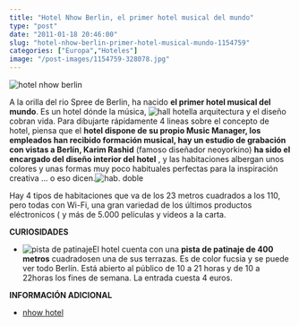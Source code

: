 ```yaml
---
title: "Hotel Nhow Berlin, el primer hotel musical del mundo"
type: "post"
date: "2011-01-18 20:46:00"
slug: "hotel-nhow-berlin-primer-hotel-musical-mundo-1154759"
categories: ["Europa","Hoteles"]
image: "/post-images/1154759-328078.jpg"
---
```


![hotel nhow berlin](/post-images/1154759-328078.jpg "hotel nhow berlin")

A la orilla del rio Spree de Berlin, ha nacido **el primer hotel musical del mundo**. Es un hotel dónde la música, ![hall hotel](/post-images/1154759-328080.jpg "hall hotel")la arquitectura y el diseño cobran vida. Para dibujarte rápidamente 4 lineas sobre el concepto de hotel, piensa que el **hotel dispone de su propio Music Manager, los empleados han recibido formación musical, hay un estudio de grabación con vistas a Berlín, Karim Rashid** (famoso diseñador neoyorkino) **ha sido el encargado del diseño interior del hotel** , y las habitaciones albergan unos colores y unas formas muy poco habituales perfectas para la inspiración creativa ... o eso dicen.![hab. doble](/post-images/1154759-328079.jpg "hab. doble")

Hay 4 tipos de habitaciones que va de los 23 metros cuadrados a los 110, pero todas con Wi-Fi, una gran variedad de los últimos productos eléctronicos ( y más de 5.000 películas y videos a la carta.

**CURIOSIDADES**

- ![pista de patinaje](/post-images/1154759-328144.jpg "pista de patinaje")El hotel cuenta con una **pista de patinaje de 400 metros** cuadradosen una de sus terrazas. Es de color fucsia y se puede ver todo Berlín. Está abierto al público de 10 a 21 horas y de 10 a 22horas los fines de semana. La entrada cuesta 4 euros.

 **INFORMACIÓN ADICIONAL**

- [nhow hotel](http://nhow.hotelmediaspree.com/es/instalaciones/)